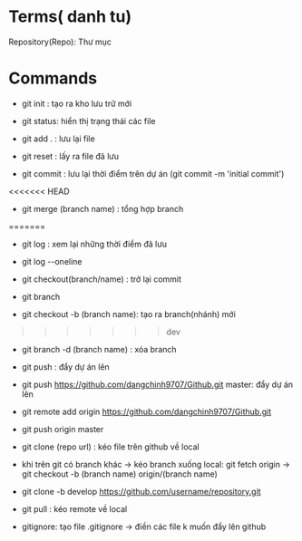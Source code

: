 # Terms( danh tu)

Repository(Repo): Thư mục

# Commands

- git init : tạo ra kho lưu trữ mới

- git status: hiển thị trạng thái các file

- git add . : lưu lại file

- git reset : lấy ra file đã lưu

- git commit : lưu lại thời điểm trên dự án
(git commit -m 'initial commit')

<<<<<<< HEAD
- git merge (branch name) : tổng hợp branch

=======
- git log : xem lại những thời điểm đã lưu

- git log --oneline

- git checkout(branch/name) : trở lại commit

- git branch

- git checkout -b (branch name): tạo ra branch(nhánh) mới
>>>>>>> dev


- git branch -d (branch name) : xóa branch


- git push : đẩy dự án lên

- git push https://github.com/dangchinh9707/Github.git master: đẩy dự án lên

-  git remote add origin https://github.com/dangchinh9707/Github.git
-  git push origin master
- git clone (repo url) : kéo file trên github về local
-  khi trên git có branch khác -> kéo branch xuống local: git fetch origin -> git checkout -b (branch name) origin/(branch name)
-  git clone -b develop https://github.com/username/repository.git

-  git pull : kéo remote về local
-  gitignore: tạo file .gitignore -> điền các file k muốn đẩy lên github
